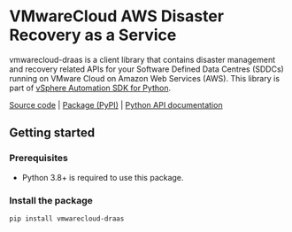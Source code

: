 # VMwareCloud AWS Disaster Recovery as a Service
 
vmwarecloud-draas is a client library that contains disaster management and recovery related APIs for your Software Defined Data Centres (SDDCs) running on VMware Cloud on Amazon Web Services (AWS). This library is part of [vSphere Automation SDK for Python](https://github.com/vmware/vsphere-automation-sdk-python).
 
[Source code](https://github.com/vmware/vsphere-automation-sdk-python/tree/master/lib/src/vmwarecloud-draas) | [Package (PyPI)](https://pypi.org/project/vmwarecloud-draas/) | [Python API documentation](https://vmware.github.io/vsphere-automation-sdk-python/vmc-draas/index.html)
 
## Getting started
 
### Prerequisites
 
- Python 3.8+ is required to use this package.
 
### Install the package
 
```bash
pip install vmwarecloud-draas
```
